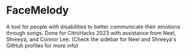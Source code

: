 # FaceMelody
A tool for people with disabilities to better communicate their emotions through songs. Done for CitroHacks 2023 with assistance from Neel, Shreeya, and Connor Lee. (Check the sidebar for Neel and Shreeya's GitHub profiles for more info)
